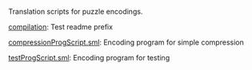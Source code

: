 Translation scripts for puzzle encodings.

[compilation](compilation):
Test readme prefix

[compressionProgScript.sml](compressionProgScript.sml):
Encoding program for simple compression

[testProgScript.sml](testProgScript.sml):
Encoding program for testing
